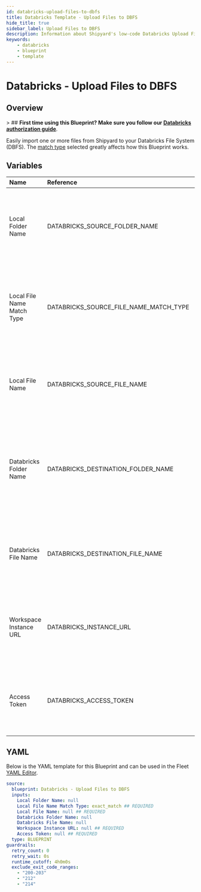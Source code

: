 ```yaml
---
id: databricks-upload-files-to-dbfs
title: Databricks Template - Upload Files to DBFS
hide_title: true
sidebar_label: Upload Files to DBFS
description: Information about Shipyard's low-code Databricks Upload Files to DBFS blueprint. Easily import one or more files from Shipyard to your Databricks File System (DBFS).
keywords:
    - databricks
    - blueprint
    - template
---
```


# Databricks - Upload Files to DBFS

## Overview

&gt; ## **First time using this Blueprint? Make sure you follow our [Databricks authorization guide](https://www.shipyardapp.com/docs/blueprint-library/databricks/databricks-authorization/)**.

Easily import one or more files from Shipyard to your Databricks File System (DBFS). The [match type](https://www.shipyardapp.com/docs/reference/blueprint-library/match-type/) selected greatly affects how this Blueprint works.



## Variables

| Name | Reference | Type | Required | Default | Options | Description |
|:---|:---|:---|:---|:---|:---|:---|
| Local Folder Name | DATABRICKS_SOURCE_FOLDER_NAME | Alphanumeric | :heavy_minus_sign: | - | - | Name of the local folder on Shipyard to upload the target file from. If left blank, will look in the home directory. |
| Local File Name Match Type | DATABRICKS_SOURCE_FILE_NAME_MATCH_TYPE | Select | :white_check_mark: | `exact_match` | Exact Match: `exact_match`<br></br><br></br>Regex Match: `regex_match` | Determines if the text in &#34;Local File Name&#34; will look for one file with exact match, or multiple files using regex. |
| Local File Name | DATABRICKS_SOURCE_FILE_NAME | Alphanumeric | :white_check_mark: | - | - | Name of the target file on Shipyard. Can be regex if &#34;Match Type&#34; is set accordingly. |
| Databricks Folder Name | DATABRICKS_DESTINATION_FOLDER_NAME | Alphanumeric | :heavy_minus_sign: | - | - | Name of the folder where you want to upload the local file(s) in the Databricks File System (DBFS). If left blank, uploads to /FileStore/. |
| Databricks File Name | DATABRICKS_DESTINATION_FILE_NAME | Alphanumeric | :heavy_minus_sign: | - | - | What to name the file(s) being uploaded. If left blank, defaults to the original file name(s). |
| Workspace Instance URL | DATABRICKS_INSTANCE_URL | Alphanumeric | :white_check_mark: | - | - | The subdomain, domain, and top-level domain (TLD) of your Databricks Workspace URL. |
| Access Token | DATABRICKS_ACCESS_TOKEN | Password | :white_check_mark: | - | - | The personal access token associated with the provided Workspace Instance. |


## YAML

Below is the YAML template for this Blueprint and can be used in the Fleet [YAML Editor](../../reference/fleets/yaml-editor.md).

```yaml
source:
  blueprint: Databricks - Upload Files to DBFS
  inputs:
    Local Folder Name: null 
    Local File Name Match Type: exact_match ## REQUIRED
    Local File Name: null ## REQUIRED
    Databricks Folder Name: null 
    Databricks File Name: null 
    Workspace Instance URL: null ## REQUIRED
    Access Token: null ## REQUIRED
  type: BLUEPRINT
guardrails:
  retry_count: 0
  retry_wait: 0s
  runtime_cutoff: 4h0m0s
  exclude_exit_code_ranges:
    - "200-203"
    - "212"
    - "214"
```
